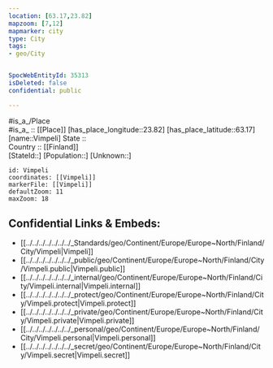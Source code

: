 ```yaml
---
location: [63.17,23.82] 
mapzoom: [7,12] 
mapmarker: city 
type: City
tags:
- geo/City


SpocWebEntityId: 35313
isDeleted: false
confidential: public

---
```

#is_a_/Place  
#is_a_ :: [[Place]] 
[has_place_longitude::23.82] 
[has_place_latitude::63.17] 
[name::Vimpeli] 
State ::  
Country :: [[Finland]]  
[StateId::] 
[Population::] 
[Unknown::] 


```leaflet
id: Vimpeli
coordinates: [[Vimpeli]] 
markerFile: [[Vimpeli]] 
defaultZoom: 11 
maxZoom: 18
```


## Confidential Links & Embeds: 
- [[../../../../../../../_Standards/geo/Continent/Europe/Europe~North/Finland/City/Vimpeli|Vimpeli]] 
- [[../../../../../../../_public/geo/Continent/Europe/Europe~North/Finland/City/Vimpeli.public|Vimpeli.public]] 
- [[../../../../../../../_internal/geo/Continent/Europe/Europe~North/Finland/City/Vimpeli.internal|Vimpeli.internal]] 
- [[../../../../../../../_protect/geo/Continent/Europe/Europe~North/Finland/City/Vimpeli.protect|Vimpeli.protect]] 
- [[../../../../../../../_private/geo/Continent/Europe/Europe~North/Finland/City/Vimpeli.private|Vimpeli.private]] 
- [[../../../../../../../_personal/geo/Continent/Europe/Europe~North/Finland/City/Vimpeli.personal|Vimpeli.personal]] 
- [[../../../../../../../_secret/geo/Continent/Europe/Europe~North/Finland/City/Vimpeli.secret|Vimpeli.secret]] 

